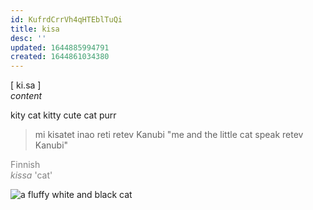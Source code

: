 ```yaml
---
id: KufrdCrrVh4qHTEblTuQi
title: kisa
desc: ''
updated: 1644885994791
created: 1644861034380
---
```


[ ki.sa ]<br>
*content*

kity cat kitty cute cat purr  
>mi kisatet inao reti retev Kanubi "me and the little cat speak retev Kanubi"

<span style="color:gray">Finnish<br>*kissa* 'cat'</span>

![a fluffy white and black cat](https://upload.wikimedia.org/wikipedia/commons/thumb/8/81/Norwegian_forest_cat.jpg/220px-Norwegian_forest_cat.jpg)
